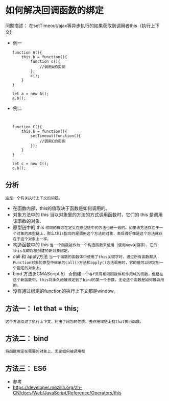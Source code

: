 # 如何解决回调函数的绑定

问题描述：
 在setTimeout/ajax等异步执行的如果获取到调用者this（执行上下文);

* 例一
 ```
 	function A(){
 		this.b = function(){
 			function c(){
 				//调用A的实例
 			};
 			c();
 		}
 	}

 	let a = new A();
 	a.b();
 ```

* 例二
 ```


 	function C(){
 		this.b = function(){
 	 		setTimeout(function(){
 	 			//调用C的实例
 	 		});
 	 	}
 	} 

 	let c = new C();
 	c.b();
 ```

## 分析
	这是一个有关执行上下文的问题。
* 在函数内部，this的值取决于函数是如何调用的。
* 对象方法中的 this
	当以对象里的方法的方式调用函数时，它们的 this 是调用该函数的对象.
* 原型链中的 this
	`
	相同的概念在定义在原型链中的方法也是一致的。如果该方法存在于一个对象的原型链上，那么this指向的是调用这个方法的对象，表现得好像是这个方法就存在于这个对象上一样。
	`
* 构造函数中的 this
	`
	当一个函数被作为一个构造函数来使用（使用new关键字），它的this与即将被创建的新对象绑定。
	`
* call 和 apply方法
	`
	当一个函数的函数体中使用了this关键字时，通过所有函数都从Function对象的原型中继承的call()方法和apply()方法调用时，它的值可以绑定到一个指定的对象上。
	`
* bind 方法(ECMAScript 5)
	`
	会`创建`一个与f具有相同函数体和作用域的函数，但是在这个新函数中，this将永久地被绑定到了bind的第一个参数，无论这个函数是如何被调用的。
	`
* 没有通过绑定的function的执行上下文都是window。



## 方法一： let that = this;
	这个方法绕过了执行上下文，利用了闭包的性质。去作用域链上找that执行函数。
## 方法二： bind
	将函数绑定在需要的对象上，无论如何被调用都
## 方法三： ES6

* 参考
 * https://developer.mozilla.org/zh-CN/docs/Web/JavaScript/Reference/Operators/this
